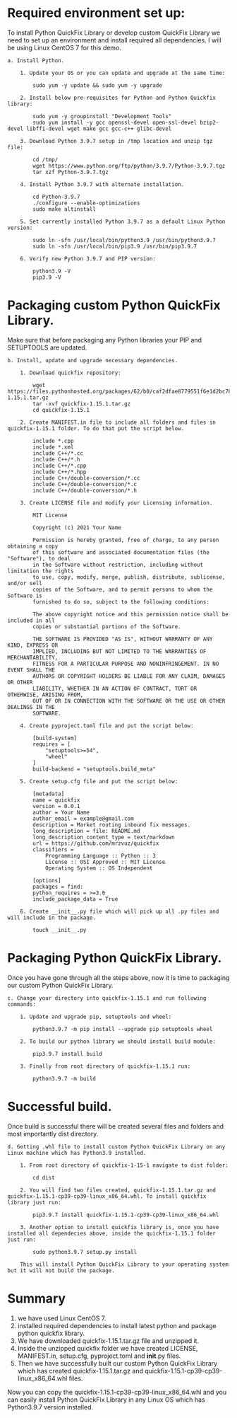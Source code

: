 # Required environment set up:
To install Python QuickFix Library or develop custom QuickFix Library we need to set up an environment and install required all dependencies. I will be using Linux CentOS 7 for this demo.

    a. Install Python.
    
        1. Update your OS or you can update and upgrade at the same time:

            sudo yum -y update && sudo yum -y upgrade
        
        2. Install below pre-requisites for Python and Python Quickfix library:

            sudo yum -y groupinstall "Development Tools"
            sudo yum install -y gcc openssl-devel open-ssl-devel bzip2-devel libffi-devel wget make gcc gcc-c++ glibc-devel 

        3. Download Python 3.9.7 setup in /tmp location and unzip tgz file:

            cd /tmp/
            wget https://www.python.org/ftp/python/3.9.7/Python-3.9.7.tgz            
            tar xzf Python-3.9.7.tgz

        4. Install Python 3.9.7 with alternate installation.

            cd Python-3.9.7
            ./configure --enable-optimizations            
            sudo make altinstall

        5. Set currently installed Python 3.9.7 as a default Linux Python version:

            sudo ln -sfn /usr/local/bin/python3.9 /usr/bin/python3.9.7
            sudo ln -sfn /usr/local/bin/pip3.9 /usr/bin/pip3.9.7

        6. Verify new Python 3.9.7 and PIP version:

            python3.9 -V
            pip3.9 -V

# Packaging custom Python QuickFix Library.
Make sure that before packaging any Python libraries your PIP and SETUPTOOLS are updated.
    
    b. Install, update and upgrade necessary dependencies.

        1. Download quickfix repository:

            wget https://files.pythonhosted.org/packages/62/b0/caf2dfae8779551f6e1d2bc78668d8f5a2303d21311fdd54345722b68cbc/quickfix-1.15.1.tar.gz
            tar -xvf quickfix-1.15.1.tar.gz
            cd quickfix-1.15.1

        2. Create MANIFEST.in file to include all folders and files in quickfix-1.15.1 folder. To do that put the script below.

            include *.cpp
            include *.xml
            include C++/*.cc
            include C++/*.h
            include C++/*.cpp
            include C++/*.hpp
            include C++/double-conversion/*.cc
            include C++/double-conversion/*.c
            include C++/double-conversion/*.h

        3. Create LICENSE file and modify your Licensing information.

            MIT License

            Copyright (c) 2021 Your Name

            Permission is hereby granted, free of charge, to any person obtaining a copy
            of this software and associated documentation files (the "Software"), to deal
            in the Software without restriction, including without limitation the rights
            to use, copy, modify, merge, publish, distribute, sublicense, and/or sell
            copies of the Software, and to permit persons to whom the Software is
            furnished to do so, subject to the following conditions:

            The above copyright notice and this permission notice shall be included in all
            copies or substantial portions of the Software.

            THE SOFTWARE IS PROVIDED "AS IS", WITHOUT WARRANTY OF ANY KIND, EXPRESS OR
            IMPLIED, INCLUDING BUT NOT LIMITED TO THE WARRANTIES OF MERCHANTABILITY,
            FITNESS FOR A PARTICULAR PURPOSE AND NONINFRINGEMENT. IN NO EVENT SHALL THE
            AUTHORS OR COPYRIGHT HOLDERS BE LIABLE FOR ANY CLAIM, DAMAGES OR OTHER
            LIABILITY, WHETHER IN AN ACTION OF CONTRACT, TORT OR OTHERWISE, ARISING FROM,
            OUT OF OR IN CONNECTION WITH THE SOFTWARE OR THE USE OR OTHER DEALINGS IN THE
            SOFTWARE.

        4. Create pyproject.toml file and put the script below:

            [build-system]
            requires = [
                "setuptools>=54",
                "wheel"
            ]
            build-backend = "setuptools.build_meta"

        5. Create setup.cfg file and put the script below:

            [metadata]
            name = quickfix
            version = 0.0.1
            author = Your Name
            author_email = example@gmail.com
            description = Market routing inbound fix messages.
            long_description = file: README.md
            long_description_content_type = text/markdown
            url = https://github.com/mrzvuz/quickfix
            classifiers =
                Programming Language :: Python :: 3
                License :: OSI Approved :: MIT License
                Operating System :: OS Independent

            [options]
            packages = find:
            python_requires = >=3.6
            include_package_data = True

        6. Create __init__.py file which will pick up all .py files and will include in the package.

            touch __init__.py

# Packaging Python QuickFix Library.
Once you have gone through all the steps above, now it is time to packaging our custom Python QuickFix Library.

    c. Change your directory into quickfix-1.15.1 and run following commands:

        1. Update and upgrade pip, setuptools and wheel:

            python3.9.7 -m pip install --upgrade pip setuptools wheel

        2. To build our python library we should install build module:

            pip3.9.7 install build
        
        3. Finally from root directory of quickfix-1.15.1 run:

            python3.9.7 -m build

# Successful build.
Once build is successful there will be created several files and folders and most importantly dist directory.

    d. Getting .whl file to install custom Python QuickFix Library on any Linux machine which has Python3.9 installed.

        1. From root directory of quickfix-1-15-1 navigate to dist folder:

            cd dist

        2. You will find two files created, quickfix-1.15.1.tar.gz and quickfix-1.15.1-cp39-cp39-linux_x86_64.whl. To install quickfix library just run:

            pip3.9.7 install quickfix-1.15.1-cp39-cp39-linux_x86_64.whl

        3. Another option to install quickfix library is, once you have installed all dependecies above, inside the quickfix-1.15.1 folder just run:

            sudo python3.9.7 setup.py install
        
        This will install Python QuickFix Library to your operating system but it will not build the package.

# Summary
1. we have used Linux CentOS 7.
2. installed required dependencies to install latest python and package python quickfix library.
3. We have downloaded quickfix-1.15.1.tar.gz file and unzipped it.
4. Inside the unzipped quickfix folder we have created LICENSE, MANIFEST.in, setup.cfg, pyproject.toml and __init__.py files.
5. Then we have successfully built our custom Python QuickFix Library which has created quickfix-1.15.1.tar.gz and quickfix-1.15.1-cp39-cp39-linux_x86_64.whl files. 

Now you can copy the quickfix-1.15.1-cp39-cp39-linux_x86_64.whl and you can easily install Python QuickFix Library in any Linux OS which has Python3.9.7 version installed.













